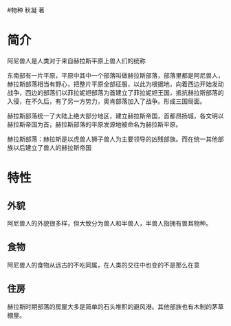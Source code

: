 #物种
秋凝 著

# 简介
阿尼兽人是人类对于来自赫拉斯平原上兽人们的统称

东南部有一片平原，平原中其中一个部落叫做赫拉斯部落，部落里都是阿尼兽人，赫拉斯部落相当有野心，把整片平原全部征服，以此为根据地，向着西边开始发动战争，西边的部落们以菲拉妮妲部落为首建立了菲拉妮妲王国，抵抗赫拉斯部落的入侵，在不久后，有了另一方势力，奥肯部落加入了战争。形成三国局面。

赫拉斯部落统一了大陆上绝大部分地区，建立赫拉斯帝国，首都昂扬城，各文明以赫拉斯帝国为首，赫拉斯部落的平原发源地被命名为赫拉斯平原。

赫拉斯部落：赫拉斯是以虎兽人狮子兽人为主要领导的凶残部族。而在统一其他部族以后建立了兽人的赫拉斯帝国

# 特性
## 外貌

阿尼兽人的外貌很多样，但大致分为兽人和半兽人，半兽人指拥有兽耳物种。

## 食物

阿尼兽人的食物从远古的不吃同属，在人类的交往中也变的不是那么在意

## 住房

赫拉斯时期部落的房屋大多是简单的石头堆积的避风港。其他部族也有木制的茅草棚屋。
